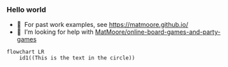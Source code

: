 ### Hello world
- 👾&nbsp; For past work examples, see https://matmoore.github.io/
- 🤔&nbsp; I’m looking for help with [MatMoore/online-board-games-and-party-games](https://github.com/MatMoore/online-board-games-and-party-games)

```mermaid
flowchart LR
    id1((This is the text in the circle))
```
